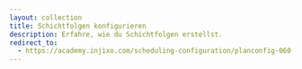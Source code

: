 ```yaml
---
layout: collection
title: Schichtfolgen konfigurieren
description: Erfahre, wie du Schichtfolgen erstellst.
redirect_to:
  - https://academy.injixo.com/scheduling-configuration/planconfig-060-de-set-up-shift-sequences
---
```

